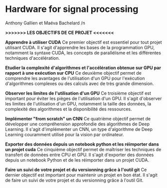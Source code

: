 # Hardware for signal processing

Anthony Gallien et Maéva Bachelard
/n



**>>>>>>> LES OBJECTIFS DE CE PROJET <<<<<<<**

**Apprendre à utiliser CUDA**
Ce premier objectif est essentiel pour tout projet utilisant CUDA. Il s'agit d'apprendre les bases de la programmation GPU, notamment la syntaxe CUDA, les concepts de parallélisme et les différentes techniques d'accélération.

**Etudier la complexité d'algorithmes et l'accélération obtenue sur GPU par rapport à une exécution sur CPU**
Ce deuxième objectif permet de comprendre les avantages de l'utilisation d'un GPU pour l'exécution d'algorithmes complexes ou des calculs avec de très grande dimension. 

**Observer les limites de l'utilisation d'un GPU**
Ce troisième objectif est important pour éviter les pièges de l'utilisation d'un GPU. Il s'agit d'observer les limites de l'utilisation d'un GPU, notamment la taille des données, la complexité des algorithmes et la disponibilité des ressources.

**Implémenter "from scratch" un CNN**
Ce quatrième objectif permet de développer une compréhension approfondie des algorithmes de Deep Learning. Il s'agit d'implémenter un CNN, un type d'algorithme de Deep Learning couramment utilisé pour la vision par ordinateur.

**Exporter des données depuis un notebook python et les réimporter dans un projet cuda**
Ce cinquième objectif permet de maîtriser les techniques de transfert de données entre CPU et GPU. Il s'agit d'exporter des données depuis un notebook Python et de les réimporter dans un projet CUDA.

**Faire un suivi de votre projet et du versionning grâce à l'outil git**
Ce dernier objectif est important pour maintenir un projet en bon état. Il s'agit de faire un suivi de votre projet et du versionning grâce à l'outil Git.

